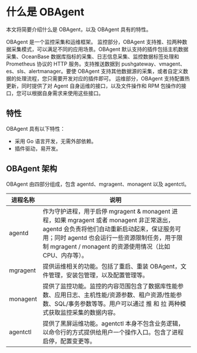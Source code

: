 # 什么是 OBAgent

本文将简要介绍什么是 OBAgent，以及 OBAgent 具有的特性。

OBAgent 是一个监控采集和运维框架。 监控部分，OBAgent 支持推、拉两种数据采集模式，可以满足不同的应用场景。OBAgent 默认支持的插件包括主机数据采集、OceanBase 数据库指标的采集、日志信息采集、监控数据标签处理和 Prometheus 协议的 HTTP 服务。支持推送数据到 pushgateway、vmagent、es、sls、alertmanager。要使 OBAgent 支持其他数据源的采集，或者自定义数据的处理流程，您只需要开发对应的插件即可。 运维部分，OBAgent 支持配置热更新，同时提供了对 Agent 自身运维的接口，以及文件操作和 RPM 包操作的接口，您可以根据自身需求来使用这些接口。

## 特性

OBAgent 具有以下特性：

* 采用 Go 语言开发，无需外部依赖。
* 插件驱动，易开发。

## OBAgent 架构

OBAgent 由四部分组成，包含 agentd、mgragent、monagent 以及 agentctl。

| 进程名称 | 说明 |
|----------|------|
| agentd | 作为守护进程，用于启停 mgragent & monagent 进程，如果 mgragent 或者 monagent 非正常退出，agentd 会负责将他们自动重新启动起来，保证服务可用；同时 agentd 也会运行一些资源限制任务，用于限制 mgragent / monagent 的资源使用情况（比如 CPU、内存等）。|
| mgragent | 提供运维相关的功能。包括了重启、重装 OBAgent，文件管理，安装包管理，以及配置管理等。|
| monagent | 提供了监控功能。监控的内容范围包含了数据库性能参数、应用日志、主机性能/资源参数、租户资源/性能参数、SQL/事务参数等等。用户可以通过 推 和 拉 两种模式获取监控采集的数据内容。|
| agentctl | 提供了黑屏运维功能。agentctl 本身不包含业务逻辑，以命令行的方式提供给用户一个操作入口。包含了进程启停，配置变更等。|
